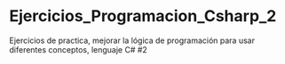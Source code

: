 # Ejercicios_Programacion_Csharp_2
Ejercicios de practica, mejorar la lógica de programación para usar diferentes conceptos, lenguaje C# #2
